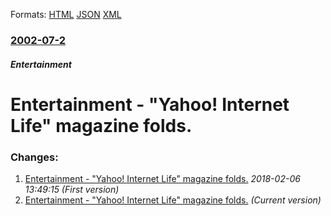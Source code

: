 
Formats: [HTML](/news/2002/07/2/entertainment-nbsp-a-yahoo-internet-life-magazine-folds.html)  [JSON](/news/2002/07/2/entertainment-nbsp-a-yahoo-internet-life-magazine-folds.json)  [XML](/news/2002/07/2/entertainment-nbsp-a-yahoo-internet-life-magazine-folds.xml)  

### [2002-07-2](/news/2002/07/2/index.md)

##### Entertainment
#  Entertainment&nbsp;- "Yahoo! Internet Life" magazine folds.




### Changes:

1. [ Entertainment&nbsp;- "Yahoo! Internet Life" magazine folds.](/news/2002/07/2/entertainment-nbsp-yahoo-internet-life-magazine-folds.md) _2018-02-06 13:49:15 (First version)_
1. [ Entertainment&nbsp;- "Yahoo! Internet Life" magazine folds.](/news/2002/07/2/entertainment-nbsp-a-yahoo-internet-life-magazine-folds.md) _(Current version)_

